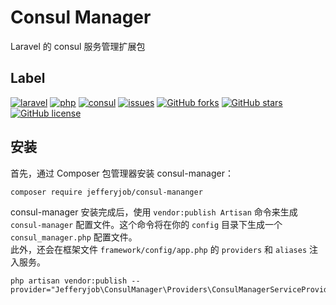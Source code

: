 # Consul Manager

Laravel 的 consul 服务管理扩展包

## Label

[![laravel](https://img.shields.io/badge/laravel-%3E1.9-red)](https://laravel.com)
[![php](https://img.shields.io/badge/php-%3E7.0-blue)](https://www.php.net)
[![consul](https://img.shields.io/badge/consul-%3E1.9-red)](https://www.consul.io)
[![issues](https://img.shields.io/github/issues/jefferyjob/consul-manager)](https://github.com/jefferyjob/consul-manager/issues)
[![GitHub forks](https://img.shields.io/github/forks/jefferyjob/consul-manager)](https://github.com/jefferyjob/consul-manager)
[![GitHub stars](https://img.shields.io/github/stars/jefferyjob/consul-manager)](https://github.com/jefferyjob/consul-manager)
[![GitHub license](https://img.shields.io/github/license/jefferyjob/consul-manager)](https://github.com/jefferyjob/consul-manager/blob/master/LICENSE)


## 安装

首先，通过 Composer 包管理器安装 consul-manager：

```shell
composer require jefferyjob/consul-mananger
```

consul-manager 安装完成后，使用 `vendor:publish Artisan` 命令来生成 `consul-manager` 配置文件。这个命令将在你的 `config` 目录下生成一个 `consul_manager.php` 配置文件。  
此外，还会在框架文件 `framework/config/app.php` 的 `providers` 和 `aliases` 注入服务。

```shell
php artisan vendor:publish --provider="Jefferyjob\ConsulManager\Providers\ConsulManagerServiceProvider"
```



